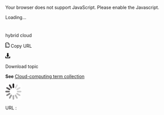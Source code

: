 Your browser does not support JavaScript. Please enable the Javascript.

Loading...

# 

hybrid cloud

![Copy URL](hybrid-cloud_files/Copy.png)
Copy URL

![Download](hybrid-cloud_files/Download.png)

Download topic

**See** [Cloud-computing term collection](https://worldready.cloudapp.net/Styleguide/Read?id=2700&topicid=28841)

![In progress](hybrid-cloud_files/activity-large.gif)

URL :
